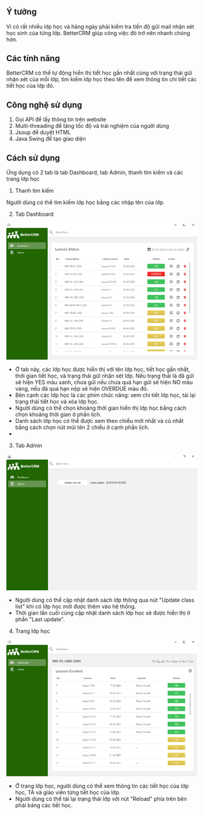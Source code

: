 # 
## Ý tưởng
Vì có rất nhiều lớp học và hàng ngày phải kiểm tra tiến độ gửi mail nhận xét học sinh của từng lớp. BetterCRM giúp công việc đó trở nên nhanh chóng hơn.
## Các tính năng
BetterCRM có thể tự động hiển thị tiết học gần nhất cùng với trạng thái gửi nhận xét của mỗi lớp, tìm kiếm lớp học theo tên để xem thông tin chi tiết các tiết học của lớp đó.
## Công nghệ sử dụng
1. Gọi API để lấy thông tin trên website
2. Multi-threading để tăng tốc độ và trải nghiệm của người dùng
3. Jsoup để duyệt HTML
4. Java Swing để tạo giao diện
## Cách sử dụng

Ứng dụng có 2 tab là tab Dashboard, tab Admin, thanh tìm kiếm và các trang lớp học

1. Thanh tìm kiếm

Người dùng có thể tìm kiếm lớp học bằng các nhập tên của lớp.

2. Tab Dashboard

![Tab Dashboard](doc/img/dashboard_bettercrm.png)

- Ở tab này, các lớp học được hiển thị với tên lớp học, tiết học gần nhất, thời gian tiết học,
và trạng thái gửi nhận xét lớp. Nếu trạng thái là đã gửi sẽ hiện YES màu xanh, chưa gửi nếu chưa quá hạn gửi sẽ hiện 
NO màu vàng, nếu đã quá hạn nộp sẽ hiện OVERDUE màu đỏ.
- Bên cạnh các lớp học là các phím chức năng: xem chi tiết lớp học, tải lại trạng thái tiết học và xóa lớp học.
- Người dùng có thể chọn khoảng thời gian hiển thị lớp học bằng cách chọn khoảng thời gian ở phần lịch.
- Danh sách lớp học có thể được xem theo chiều mới nhất và cũ nhất bằng cách chọn nút mũi tên 2 chiều ở cạnh phần lịch.
- 
3. Tab Admin

![Tab Admin](doc/img/admin_bettercrm.png)

- Người dùng có thể cập nhật danh sách lớp thông qua nút "Update class list" khi có lớp học mới được thêm vào hệ thống.
- Thời gian lần cuối cùng cập nhật danh sách lớp học sẽ được hiển thị ở phần "Last update".

4. Trang lớp học

![Trang lớp học](doc/img/class_bettercrm.png)

- Ở trang lớp học, người dùng có thể xem thông tin các tiết học của lớp học, TA và giáo viên từng tiết học của lớp.
- Người dùng có thể tải lại trạng thái lớp với nút "Reload" phía trên bên phải bảng các tiết học.